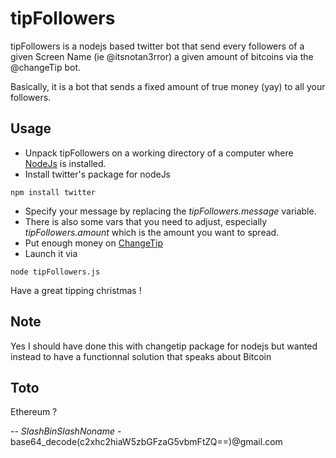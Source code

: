 # tipFollowers 

tipFollowers is a nodejs based twitter bot that send every followers of a given Screen Name (ie @itsnotan3rror) a given amount of bitcoins via the @changeTip bot.

Basically, it is a bot that sends a fixed amount of true money (yay) to all your followers.

## Usage

* Unpack tipFollowers on a working directory of a computer where [NodeJs](https://nodejs.org) is installed.
* Install twitter's package for nodeJs


```
npm install twitter
``` 
      
* Specify your message by replacing the _tipFollowers.message_ variable.
* There is also some vars that you need to adjust, especially _tipFollowers.amount_ which is the amount you want to spread. 
* Put enough money on [ChangeTip](https://www.changetip.com)
* Launch it via


```
node tipFollowers.js
```
    
Have a great tipping christmas !

## Note

Yes I should have done this with changetip package for nodejs but wanted instead to have a functionnal solution that speaks about Bitcoin

## Toto

Ethereum ?


-- _SlashBinSlashNoname_ - base64_decode(c2xhc2hiaW5zbGFzaG5vbmFtZQ==)@gmail.com